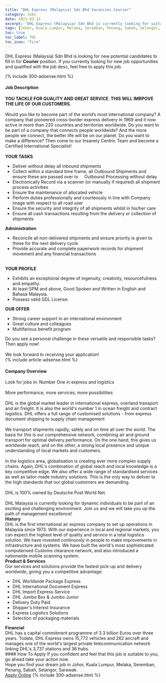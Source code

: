 ```yaml
---
title: "DHL Express (Malaysia) Sdn Bhd Vacancies Courier" 
category: Jobs 
date: 2021-03-15 
excerpt: "DHL Express (Malaysia) Sdn Bhd is currently looking for suitable person to fill in the Courier which based in Johor, Kuala Lumpur, Melaka, Seremban, Penang, Sabah, Selangor, Sarawak" 
tags: [Johor, Kuala Lumpur, Melaka, Seremban, Penang, Sabah, Selangor, Sarawak] 
toc: true 
toc_label: TOC 
toc_icon: "fire" 
--- 
```


<p>DHL Express (Malaysia) Sdn Bhd is looking for new potential candidates to fill in for <b>Courier</b> position. If you currently looking for new job opportunities and qualified with the job desc, feel free to apply this job.
</p>{% include 300-adsense.html %} 
<div><div><h4>Job Description</h4></div><div><div><span><div><div><div><div><strong>YOU TACKLE FOR QUALITY AND GREAT SERVICE. THIS WILL IMRPOVE THE LIFE OF OUR CUSTOMERS.</strong></div><div><br>Would you like to become part of the world&#8217;s most international company? A company that pioneered cross-border express delivery in 1969 and it now active in more than 220 countries and territories worldwide. Do you want to be part of a company that connects people worldwide? And the more people we connect, the better life will be on our planet. Do you want to make a difference? Then come to our Insanely Centric Team and become a Certified International Specialist!</div><div><br><strong>YOUR TASKS</strong></div><ul><li>Deliver without delay all inbound shipments</li><li>Collect within a standard time frame, all Outbound Shipments and ensure these are passed over to&#160;&#160;&#160;&#160; Outbound Processing without delay</li><li>Electronically Record via a scanner (or manually if required) all shipment process activities</li><li>Ensure the maintenance of allocated vehicle</li><li>Perform duties professionally and courteously in line with Company image with respect to all road user</li><li>Ensure the security and integrity of all shipments whilst in his/her care</li><li>Ensure all cash transactions resulting from the delivery or collection of shipments</li></ul><div><strong>Administration</strong></div><ul><li>Reconcile all non-delivered shipments and ensure priority is given to these for the next delivery cycle</li><li>Provide accurate and complete paperwork records for shipment movement and any financial transactions</li></ul><div><br><strong>YOUR PROFILE</strong></div><ul><li>Exhibits an exceptional degree of ingenuity, creativity, resourcefulness and empathy.</li><li>At least SPM and above, Good Spoken and Written in English and Bahasa Malaysia.</li><li>Possess valid GDL License.</li></ul><div><strong>OUR OFFER</strong></div><ul><li>Strong career support in an international environment</li><li>Great culture and colleagues</li><li>Multifarious benefit program</li></ul><div>Do you see a personal challenge in these versatile and responsible tasks? Then apply now!</div><div><br>We look forward to receiving your application!</div></div></div></div></span></div></div></div> 
{% include article-adsense.html %} 
<div><div><h4>Company Overview</h4></div><div><div><span><div><div>
	Look for jobs in: Number One in express and logistics<br>
<br>
	More performance, more services, more possibilities<br>
<br>
	DHL is the global market leader in international express, overland transport and air freight. It is also the world's number 1 in ocean freight and contract logistics. DHL offers a full range of customised solutions - from express document shipping to supply chain management<br>
<br>
	We transport shipments rapidly, safely and on time all over the world. The basis for this is our comprehensive network, combining air and ground transport for optimal delivery performance. On the one hand, this gives us worldwide reach, and on the other, a strong local presence and unique understanding of local markets and customers.<br>
<br>
	In the logistics area, globalisation is creating ever more complex supply chains. Again, DHL's combination of global reach and local knowledge is a key competitive edge. We also offer a wide range of standardised services as well as tailor-made industry solutions. This is the only way to deliver to the high standards that our global customers are demanding.<br>
<br>
	DHL is 100% owned by Deutsche Post World Net.<br>
<br>
	DHL Malaysia is currently looking for dynamic individuals to be part of an exciting and challenging environment. Join us and we will take you up the path of management excellence!</div>
<div>
<strong>History</strong></div>
<div>
	DHL is the first international air express company to set up operations in Malaysia since 1973. With our experience in local and regional markets, you can expect the highest level of quality and service in a total logistics solution. We have invested continuosly in people to make improvements in infrastructure and systems. We have built the world's most sophisticated computerised Customs clearance network, and also introduced a nationwide mobile scanning system.</div>
<div>
<strong>Product &amp; Services</strong></div>
<div>
	Our services and solutions provide the fastest pick-up and delivery worldwide, giving you a competitive advantage:</div>
<ul>
<li>
		DHL Worldwide Package Express</li>
<li>
		DHL International Document Express</li>
<li>
		DHL Import Express Service</li>
<li>
		DHL Jumbo Box &amp; Jumbo Junior</li>
<li>
		Delivery Duty Paid</li>
<li>
		Shipper's Interest Insurance</li>
<li>
		Express Logistics Solutions</li>
<li>
		Selection of packaging materials</li>
</ul>
<div>
<strong>Financial</strong></div>
<div>
	DHL has a capital commitment programme of 3.3 billion Euros over three years. Todate, DHL Express owns 15,772 vehicles and 262 aircraft and manages one of the world's largest private telecommunication network linking DHL's 3,737 stations and 36 hubs.</div></div></span></div></div></div> 
#### How To Apply 
If you confident and feel that this job is suitable to you, go ahead take your action now. <br/> 
Hope you find your dream job in Johor, Kuala Lumpur, Melaka, Seremban, Penang, Sabah, Selangor, Sarawak. <br/> 
<a href="https://www.jobstreet.com.my/en/job/courier-4506657?jobId=jobstreet-my-job-4506657&" class="btn btn--info" target="_blank" rel="nofollow noopenner">Apply Online</a> 
{% include 300-adsense.html %} 